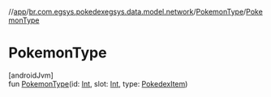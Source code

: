 //[app](../../../index.md)/[br.com.egsys.pokedexegsys.data.model.network](../index.md)/[PokemonType](index.md)/[PokemonType](-pokemon-type.md)

# PokemonType

[androidJvm]\
fun [PokemonType](-pokemon-type.md)(id: [Int](https://kotlinlang.org/api/latest/jvm/stdlib/kotlin/-int/index.html), slot: [Int](https://kotlinlang.org/api/latest/jvm/stdlib/kotlin/-int/index.html), type: [PokedexItem](../-pokedex-item/index.md))
